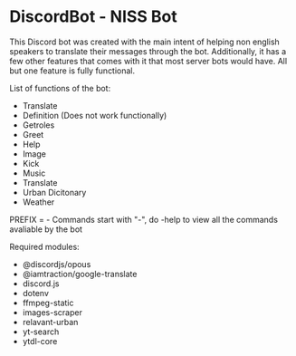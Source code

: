 # DiscordBot - NISS Bot


This Discord bot was created with the main intent of helping non english speakers to translate their messages through the bot.
Additionally, it has a few other features that comes with it that most server bots would have.
All but one feature is fully functional.

List of functions of the bot:
- Translate
- Definition (Does not work functionally)
- Getroles
- Greet
- Help
- Image
- Kick
- Music
- Translate
- Urban Dicitonary
- Weather

PREFIX = -
Commands start with "-", do -help to view all the commands avaliable by the bot

Required modules:
- @discordjs/opous
- @iamtraction/google-translate
- discord.js
- dotenv
- ffmpeg-static
- images-scraper
- relavant-urban
- yt-search
- ytdl-core



